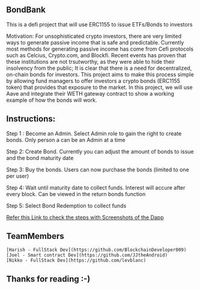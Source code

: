 ## BondBank

This is a defi project that will use ERC1155 to issue ETFs/Bonds to investors

Motivation: For unsophisticated crypto investors, there are very limited ways to generate passive income that is safe and predictable. Currently most methods for generating passive income has come from Cefi protocols such as Celcius, Crypto.com, and Blockfi. Recent events has proven that these institutions are not trsutworthy, as they were able to hide their insolvency from the public; It is clear that there is a need for decentralized, on-chain bonds for investors. This project aims to make this process simple by allowing fund managers to offer investors a crypto bonds (ERC1155 token) that provides that exposure to the market. In this project, we will use Aave and integrate their WETH gateway contract to show a working example of how the bonds will work. 




## Instructions: 

Step 1 : Become an Admin. Select Admin role to gain the right to create bonds. Only person a can be an Admin at a time 

Step 2: Create Bond. Currently you can adjust the amount of bonds to issue and the bond maturity date 

Step 3: Buy the bonds. Users can now purchase the bonds (limited to one per user)

Step 4:  Wait until maturity date to collect funds. Interest will accure after every block. Can be viewed in the return bonds function

Step 5: Select Bond Redemption to collect funds 

[Refer this Link to check the steps with Screenshots of the Dapp ](https://github.com/BondBank/BondBank-Frontend/blob/main/README.md)


## TeamMembers

 
    [Harish - FullStack Dev](https://github.com/BlockchainDeveloper009)
    [Joel - Smart contract Dev](https://github.com/JJtheAndroid)
    [Nikko - FullStack Dev](https://github.com/levblanc)
      

## Thanks for reading :-)
   

